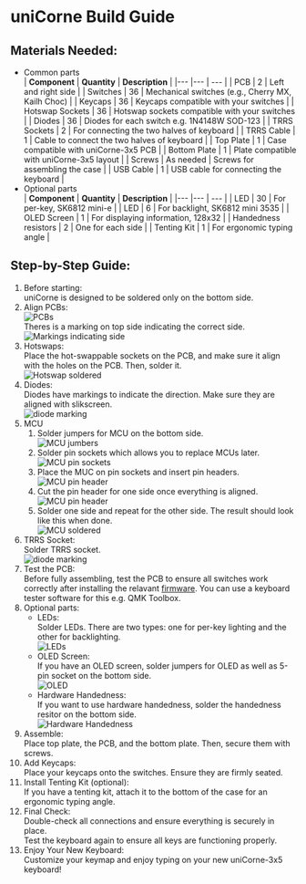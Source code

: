 # uniCorne Build Guide

## Materials Needed: 
- Common parts<br>
  | **Component**        | **Quantity** | **Description**                                      |
  |---                   |---           | ---                                                  |
  | PCB                  | 2            | Left and right side                                  |
  | Switches             | 36           | Mechanical switches (e.g., Cherry MX, Kailh Choc)    |
  | Keycaps              | 36           | Keycaps compatible with your switches                |
  | Hotswap Sockets      | 36           | Hotswap sockets compatible with your switches        |
  | Diodes               | 36           | Diodes for each switch e.g. 1N4148W SOD-123          |
  | TRRS Sockets         | 2            | For connecting the two halves of keyboard            |
  | TRRS Cable           | 1            | Cable to connect the two halves of keyboard          |
  | Top Plate            | 1            | Case compatible with uniCorne-3x5 PCB                |
  | Bottom Plate         | 1            | Plate compatible with uniCorne-3x5 layout            |
  | Screws               | As needed    | Screws for assembling the case                       |
  | USB Cable            | 1            | USB cable for connecting the keyboard                |
- Optional parts<br>
  | **Component**        | **Quantity** | **Description**                                  |
  |---                   |---           | ---                                              |
  | LED                  | 30           | For per-key, SK6812 mini-e                       |
  | LED                  | 6            | For backlight, SK6812 mini 3535                  |
  | OLED Screen          | 1            | For displaying information, 128x32               |
  | Handedness resistors | 2            | One for each side                                |
  | Tenting Kit          | 1            | For ergonomic typing angle                       |

## Step-by-Step Guide:
1. Before starting:<br>
   uniCorne is designed to be soldered only on the bottom side.
1. Align PCBs:<br>
   ![PCBs](imgs/3x5-PCBs.jpg)<br>
   Theres is a marking on top side indicating the correct side.<br>
   ![Markings indicating side](imgs/markings-indicating-side.jpg)
1. Hotswaps:<br>
   Place the hot-swappable sockets on the PCB, and make sure it align with the holes on the PCB. Then, solder it.<br>
   ![Hotswap soldered](imgs/3x5-right-bottom-hotswap-soldered.jpg)
1. Diodes:<br>
   Diodes have markings to indicate the direction.  Make sure they are aligned with slikscreen.<br>
   ![diode marking](imgs/diode.jpg)
1. MCU
   1. Solder jumpers for MCU on the bottom side.<br>
      ![MCU jumbers](imgs/MCU-jumpers.jpg)
   1. Solder pin sockets which allows you to replace MCUs later.<br>
      ![MCU pin sockets](imgs/3x5-MCU-pin-socket.jpg)
   1. Place the MUC on pin sockets and insert pin headers.<br>
      ![MCU pin header](imgs/3x5-MCU-pin.jpg)
   1. Cut the pin header for one side once everything is aligned.<br>
      ![MCU pin header](imgs/3x5-MCU-pin-cut-out.jpg)
   1. Solder one side and repeat for the other side. The result should look like this when done.<br>
      ![MCU soldered](imgs/3x5-MCU-solder.jpg)
1. TRRS Socket:<br>
   Solder TRRS socket.<br>
   ![diode marking](imgs/TRRS.jpg)
1. Test the PCB:<br>
   Before fully assembling, test the PCB to ensure all switches work correctly after installing the relavant [firmware](https://github.com/Thunderbird2086/tb2086-qmk/releases). You can use a keyboard tester software for this e.g. QMK Toolbox.
1. Optional parts:
   - LEDs:<br>
     Solder LEDs.  There are two types: one for per-key lighting and the other for backlighting.<br>
     ![LEDs](imgs/3x5-right-bottom-soldered.jpg)
   - OLED Screen:<br>
     If you have an OLED screen, solder jumpers for OLED as well as 5-pin socket on the bottom side.<br>
     ![OLED](imgs/OLED.jpg)
   - Hardware Handedness:<br>
     If you want to use hardware handedness, solder the handedness resitor on the bottom side.<br>
     ![Hardware Handedness](imgs/Handedness.jpg)
1. Assemble:<br>
   Place top plate, the PCB, and the bottom plate. Then, secure them with screws.
1. Add Keycaps:<br>
   Place your keycaps onto the switches. Ensure they are firmly seated.
1. Install Tenting Kit (optional):<br>
   If you have a tenting kit, attach it to the bottom of the case for an ergonomic typing angle.
1. Final Check:<br>
   Double-check all connections and ensure everything is securely in place.<br>
   Test the keyboard again to ensure all keys are functioning properly.
1. Enjoy Your New Keyboard:<br>
   Customize your keymap and enjoy typing on your new uniCorne-3x5 keyboard!
